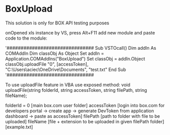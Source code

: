 # BoxUpload

This solution is only for BOX API testing purposes

onOpened xls instance by VS, press Alt+F11 add new module and paste code to the module:

'###############################
Sub VSTOcall()
    Dim addIn As COMAddIn
    Dim classObj As Object
    Set addIn = Application.COMAddIns("BoxUpload")
    Set classObj = addIn.Object
    classObj.uploadFile "0", [accessToken], "C:\Users\aciec\OneDrive\Documents\", "test.txt"
End Sub
'###############################

To use uploadFile feature in VBA use exposed method:
void uploadFile(string folderId, string accessToken, string filePath, string fileName);

folderId = 0 [main box.com user folder]
accessToken [login into box.com for developers portal -> create app -> generate DevToken from application dashboard -> paste as accessToken]
filePath [path to folder with file to be uploaded]
fileName [file + extension to be uploaded in given filePath folder] [example.txt]



